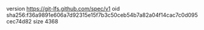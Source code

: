 version https://git-lfs.github.com/spec/v1
oid sha256:f36a9891e606a7d92315e15f7b3c50ceb54b7a82a04f14cac7c0d095cec74d82
size 4368
